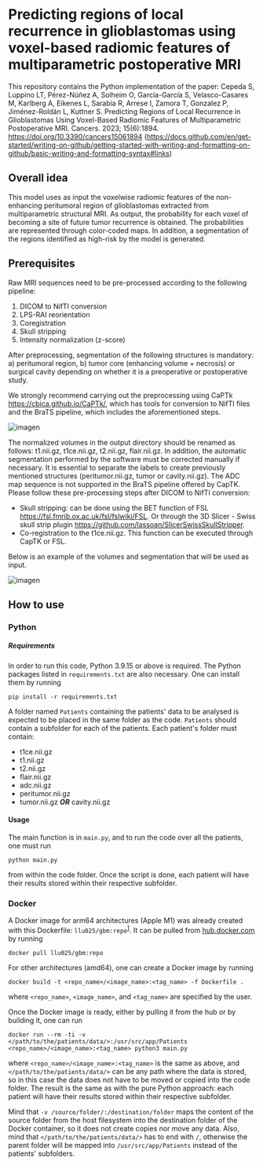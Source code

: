 # Predicting regions of local recurrence in glioblastomas using voxel-based radiomic features of multiparametric postoperative MRI

This repository contains the Python implementation of the paper: Cepeda S, Luppino LT, Pérez-Núñez A, Solheim O, García-García S, Velasco-Casares M, Karlberg A, Eikenes L, Sarabia R, Arrese I, Zamora T, Gonzalez P, Jiménez-Roldán L, Kuttner S. Predicting Regions of Local Recurrence in Glioblastomas Using Voxel-Based Radiomic Features of Multiparametric Postoperative MRI. Cancers. 2023; 15(6):1894. https://doi.org/10.3390/cancers15061894 (https://docs.github.com/en/get-started/writing-on-github/getting-started-with-writing-and-formatting-on-github/basic-writing-and-formatting-syntax#links)

## Overall idea

This model uses as input the voxelwise radiomic features of the non-enhancing peritumoral region of glioblastomas extracted from multiparametric structural MRI. As output, the probability for each voxel of becoming a site of future tumor recurrence is obtained. The probabilities are represented through color-coded maps. In addition, a segmentation of the regions identified as high-risk by the model is generated.

## Prerequisites

Raw MRI sequences need to be pre-processed according to the following pipeline:

1. DICOM to NifTI conversion
2. LPS-RAI reorientation
3. Coregistration
4. Skull stripping
5. Intensity normalization (z-score)

After preprocessing, segmentation of the following structures is mandatory: a) peritumoral region, b) tumor core (enhancing volume + necrosis) or surgical cavity depending on whether it is a preoperative or postoperative study.

We strongly recommend carrying out the preprocessing using CaPTk https://cbica.github.io/CaPTk/, which has tools for conversion to NifTI files and the BraTS pipeline, which includes the aforementioned steps.

![imagen](https://user-images.githubusercontent.com/87584415/206718950-1141f2c9-3501-40c8-a91e-10881642a008.png)
 

The normalized volumes in the output directory should be renamed as follows: t1.nii.gz, t1ce.nii.gz, t2.nii.gz, flair.nii.gz. In addition, the automatic segmentation performed by the software must be corrected manually if necessary. It is essential to separate the labels to create previously mentioned structures (peritumor.nii.gz, tumor or cavity.nii.gz).
The ADC map sequence is not supported in the BraTS pipeline offered by CapTK. Please follow these pre-processing steps after DICOM to NifTI conversion:
- Skull stripping: can be done using the BET function of FSL https://fsl.fmrib.ox.ac.uk/fsl/fslwiki/FSL. Or through the 3D Slicer - Swiss skull strip plugin https://github.com/lassoan/SlicerSwissSkullStripper.
- Co-registration to the t1ce.nii.gz. This function can be executed through CapTK or FSL.

Below is an example of the volumes and segmentation that will be used as input.
 
![imagen](https://user-images.githubusercontent.com/87584415/206718200-76151ded-36a5-4689-9724-f2dc7db9d781.png)


## How to use

### Python

##### Requirements

In order to run this code, Python 3.9.15 or above is required. The Python packages listed in `requirements.txt` are also necessary. One can install them by running
```
pip install -r requirements.txt
```

A folder named `Patients` containing the patients' data to be analysed is expected to be placed in the same folder as the code. `Patients` should contain a subfolder for each of the patients. Each patient's folder must contain:

* t1ce.nii.gz
* t1.nii.gz
* t2.nii.gz
* flair.nii.gz
* adc.nii.gz
* peritumor.nii.gz
* tumor.nii.gz **_OR_** cavity.nii.gz


#### Usage

The main function is in `main.py`, and to run the code over all the patients, one must run 
```
python main.py
```
from within the code folder. Once the script is done, each patient will have their results stored within their respective subfolder.

### Docker

A Docker image for arm64 architectures (Apple M1) was already created with this Dockerfile: `llu025/gbm:repo`<sup>[1](https://hub.docker.com/layers/llu025/gbm/repo/images/sha256-3bdcf2ed2663dcf48cca49c8a34459d3a56f1eba93b9f89cfd313938be7c25dd?context=explore)</sup>.
It can be pulled from [hub.docker.com](hub.docker.com) by running
```
docker pull llu025/gbm:repo
```
For other architectures (amd64), one can create a Docker image by running
```
docker build -t <repo_name>/<image_name>:<tag_name> -f Dockerfile .
```
where `<repo_name>`, `<image_name>`, and `<tag_name>` are specified by the user.

Once the Docker image is ready, either by pulling it from the hub or by building it, one can run
```
docker run --rm -ti -v </path/to/the/patients/data/>:/usr/src/app/Patients <repo_name>/<image_name>:<tag_name> python3 main.py
```
where `<repo_name>/<image_name>:<tag_name>` is the same as above, and `</path/to/the/patients/data/>` can be any path where the data is stored, so in this case the data does not have to be moved or copied into the code folder.
The result is the same as with the pure Python approach: each patient will have their results stored within their respective subfolder.


Mind that `-v /source/folder/:/destination/folder` maps the content of the source folder from the host filesystem into the destination folder of the Docker container, so it does not create copies nor move any data.
Also, mind that `</path/to/the/patients/data/>` has to end with `/`, otherwise the parent folder will be mapped into `/usr/src/app/Patients` instead of the patients' subfolders.

